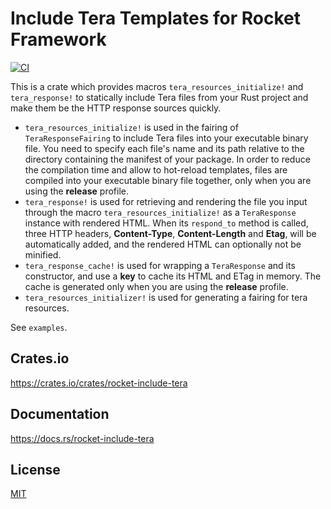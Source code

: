 Include Tera Templates for Rocket Framework
====================

[![CI](https://github.com/magiclen/rocket-include-tera/actions/workflows/ci.yml/badge.svg)](https://github.com/magiclen/rocket-include-tera/actions/workflows/ci.yml)

This is a crate which provides macros `tera_resources_initialize!` and `tera_response!` to statically include Tera files from your Rust project and make them be the HTTP response sources quickly.

* `tera_resources_initialize!` is used in the fairing of `TeraResponseFairing` to include Tera files into your executable binary file. You need to specify each file's name and its path relative to the directory containing the manifest of your package. In order to reduce the compilation time and allow to hot-reload templates, files are compiled into your executable binary file together, only when you are using the **release** profile.
* `tera_response!` is used for retrieving and rendering the file you input through the macro `tera_resources_initialize!` as a `TeraResponse` instance with rendered HTML. When its `respond_to` method is called, three HTTP headers, **Content-Type**, **Content-Length** and **Etag**, will be automatically added, and the rendered HTML can optionally not be minified.
* `tera_response_cache!` is used for wrapping a `TeraResponse` and its constructor, and use a **key** to cache its HTML and ETag in memory. The cache is generated only when you are using the **release** profile.
* `tera_resources_initializer!` is used for generating a fairing for tera resources.

See `examples`.

## Crates.io

https://crates.io/crates/rocket-include-tera

## Documentation

https://docs.rs/rocket-include-tera

## License

[MIT](LICENSE)